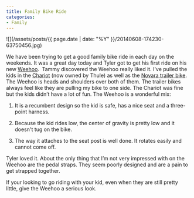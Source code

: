 ```yaml
---
title: Family Bike Ride
categories:
- Family
---
```


![](/assets/posts/{{ page.date | date: "%Y" }}/20140608-174230-63750456.jpg)
  



We have been trying to get a good family bike ride in each day on the weekends. It was a great day today and Tyler got to get his first ride on his new [Weehoo](http://rideweehoo.com).  Tammy discovered the Weehoo really liked it. I've pulled the kids in the [Chariot](http://www.thule.com/en-us/us/thule-chariot) (now owned by Thule) as well as the [Novara trailer bike](http://www.rei.com/product/851189/novara-afterburner-20-trailer-bike). The Weehoo is heads and shoulders over both of them. The trailer bikes always feel like they are pulling my bike to one side. The Chariot was fine but the kids didn’t have a lot of fun.
The Weehoo is a wonderful mix:



  1. It is a recumbent design so the kid is safe, has a nice seat and a three-point harness.


  2. Because the kid rides low, the center of gravity is pretty low and it doesn't tug on the bike.


  3. The way it attaches to the seat post is well done. It rotates easily and cannot come off.

Tyler loved it. About the only thing that I’m not very impressed with on the Weehoo are the pedal straps. They seem poorly designed and are a pain to get strapped together.

If your looking to go riding with your kid, even when they are still pretty little, give the Weehoo a serious look.
